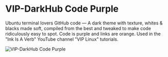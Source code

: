 # VIP-DarkHub Code Purple

Ubuntu terminal lovers GitHub code — A dark theme with texture, whites & blacks made soft, compiled from the best and tweaked to make code ridiculously easy to spot. Code is purple and links are orange. Used in the "Ink Is A Verb" YouTube channel "VIP Linux" tutorials.

![VIP-DarkHub Code Purple](https://github.com/inkVerb/VIP-DarkHub/blob/master/VIP-Dark-Hub_Code_Purple.png)
